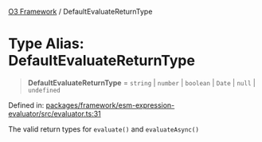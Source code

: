 [O3 Framework](../API.md) / DefaultEvaluateReturnType

# Type Alias: DefaultEvaluateReturnType

> **DefaultEvaluateReturnType** = `string` \| `number` \| `boolean` \| `Date` \| `null` \| `undefined`

Defined in: [packages/framework/esm-expression-evaluator/src/evaluator.ts:31](https://github.com/openmrs/openmrs-esm-core/blob/85cde3ce59cd3d29230c98040a3f53525e808725/packages/framework/esm-expression-evaluator/src/evaluator.ts#L31)

The valid return types for `evaluate()` and `evaluateAsync()`
